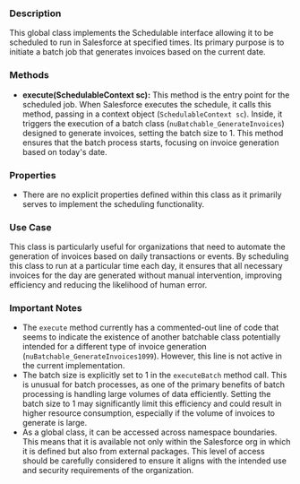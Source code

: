 ### Description
This global class implements the Schedulable interface allowing it to be scheduled to run in Salesforce at specified times. Its primary purpose is to initiate a batch job that generates invoices based on the current date. 

### Methods

- **execute(SchedulableContext sc):** This method is the entry point for the scheduled job. When Salesforce executes the schedule, it calls this method, passing in a context object (`SchedulableContext sc`). Inside, it triggers the execution of a batch class (`nuBatchable_GenerateInvoices`) designed to generate invoices, setting the batch size to 1. This method ensures that the batch process starts, focusing on invoice generation based on today's date.

### Properties
- There are no explicit properties defined within this class as it primarily serves to implement the scheduling functionality.

### Use Case
This class is particularly useful for organizations that need to automate the generation of invoices based on daily transactions or events. By scheduling this class to run at a particular time each day, it ensures that all necessary invoices for the day are generated without manual intervention, improving efficiency and reducing the likelihood of human error.

### Important Notes
- The `execute` method currently has a commented-out line of code that seems to indicate the existence of another batchable class potentially intended for a different type of invoice generation (`nuBatchable_GenerateInvoices1099`). However, this line is not active in the current implementation.
- The batch size is explicitly set to 1 in the `executeBatch` method call. This is unusual for batch processes, as one of the primary benefits of batch processing is handling large volumes of data efficiently. Setting the batch size to 1 may significantly limit this efficiency and could result in higher resource consumption, especially if the volume of invoices to generate is large.
- As a global class, it can be accessed across namespace boundaries. This means that it is available not only within the Salesforce org in which it is defined but also from external packages. This level of access should be carefully considered to ensure it aligns with the intended use and security requirements of the organization.